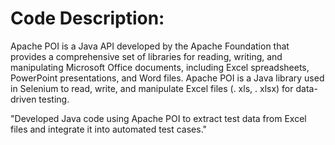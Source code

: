 # Code Description:
Apache POI is a Java API developed by the Apache Foundation that provides a comprehensive set of libraries for reading, writing, and manipulating Microsoft Office documents, including Excel spreadsheets, 
PowerPoint presentations, and Word files.
Apache POI is a Java library used in Selenium to read, write, and manipulate Excel files (. xls, . xlsx) for data-driven testing.

"Developed Java code using Apache POI to extract test data from Excel files and integrate it into automated test cases."


